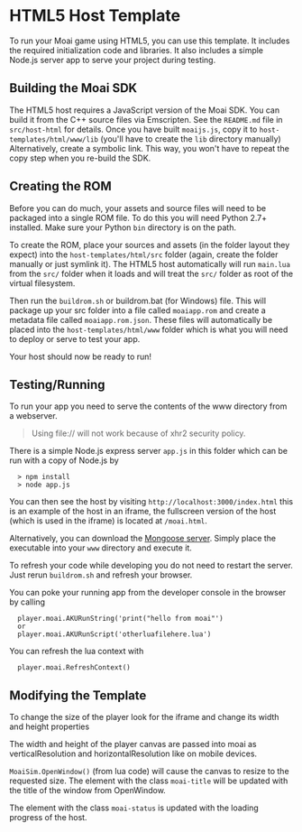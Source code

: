 # HTML5 Host Template

To run your Moai game using HTML5, you can use this template. It includes the required initialization code and libraries. It also includes a simple Node.js server app to serve your project during testing.

## Building the Moai SDK

The HTML5 host requires a JavaScript version of the Moai SDK. You can build it from the C++ source files via Emscripten. See the `README.md` file in `src/host-html` for details. Once you have built `moaijs.js`, copy it to `host-templates/html/www/lib` (you'll have to create the `lib` directory manually) Alternatively, create a symbolic link. This way, you won't have to repeat the copy step when you re-build the SDK.

## Creating the ROM
Before you can do much, your assets and source files will need to be packaged into a single ROM file. To do this you will need Python 2.7+ installed. Make sure your Python `bin` directory is on the path.

To create the ROM, place your sources and assets (in the folder layout they expect) into the `host-templates/html/src` folder (again, create the folder manually or just symlink it). The HTML5 host automatically will run `main.lua` from the `src/` folder when it loads and will treat the `src/` folder as root of the virtual filesystem.

Then run the `buildrom.sh` or buildrom.bat (for Windows) file. This will package up your src folder into a file called `moaiapp.rom` and create a metadata file called `moaiapp.rom.json`.
These files will automatically be placed into the `host-templates/html/www` folder which is what you will need to deploy or serve to test your app.

Your host should now be ready to run!

## Testing/Running

To run your app you need to serve the contents of the www directory from a webserver.
> Using file:// will not work because of xhr2 security policy.

There is a simple Node.js express server `app.js` in this folder which can be run with a copy of Node.js by
```
  > npm install
  > node app.js
```

You can then see the host by visiting `http://localhost:3000/index.html` this is an example of the host in an iframe, the fullscreen
version of the host (which is used in the iframe) is located at `/moai.html`.

Alternatively, you can download the [Mongoose server](http://cesanta.com/mongoose.shtml). Simply place the executable into your `www` directory and execute it.

To refresh your code while developing you do not need to restart the server. Just rerun `buildrom.sh` and
refresh your browser.

You can poke your running app from the developer console in the browser by calling 
```
  player.moai.AKURunString('print("hello from moai"')
  or
  player.moai.AKURunScript('otherluafilehere.lua')
```

You can refresh the lua context with 
```
  player.moai.RefreshContext()
```

## Modifying the Template

To change the size of the player look for the iframe and change its width and height properties

The width and height of the player canvas are passed into moai as verticalResolution and horizontalResolution
like on mobile devices. 

`MoaiSim.OpenWindow()` (from lua code) will cause the canvas to resize to the requested size. The element with the class 
`moai-title` will be updated with the title of the window from OpenWindow.

The element with the class `moai-status` is updated with the loading progress of the host. 
